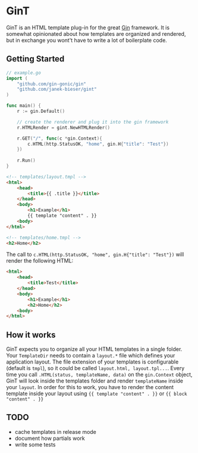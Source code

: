 # GinT

GinT is an HTML template plug-in for the great
[Gin](https://github.com/gin-gonic/gin) framework. It is somewhat
opinionated about how templates are organized and rendered, but in
exchange you wont't have to write a lot of boilerplate code.

## Getting Started

```go
// example.go
import (
    "github.com/gin-gonic/gin"
    "github.com/janek-bieser/gint"
)

func main() {
    r := gin.Default()

    // create the renderer and plug it into the gin framework
    r.HTMLRender = gint.NewHTMLRender()

    r.GET("/", func(c *gin.Context){
        c.HTML(http.StatusOK, "home", gin.H{"title": "Test"})
    })
    
    r.Run()
}
```
```html
<!-- templates/layout.tmpl -->
<html>
    <head>
        <title>{{ .title }}</title>
    </head>
    <body>
        <h1>Example</h1>
        {{ template "content" . }}
    <body>
</html>
```
```html
<!-- templates/home.tmpl -->
<h2>Home</h2>
```
The call to `c.HTML(http.StatusOK, "home", gin.H{"title": "Test"})` will render the following HTML:

```html
<html>
    <head>
        <title>Test</title>
    </head>
    <body>
        <h1>Example</h1>
        <h2>Home</h2>
    <body>
</html>
```

## How it works

GinT expects you to organize all your HTML templates in a single
folder. Your `TemplateDir` needs to contain a `layout.*` file
which defines your application layout. The file extension of your
templates is configurable (default is `tmpl`), so it could be called
`layout.html, layout.tpl...`. Every time you call `.HTML(status,
templateName, data)` on the `gin.Context` object, GinT will look
inside the templates folder and render `templateName` inside your
`layout`. In order for this to work, you have to render the content
template inside your layout using `{{ template "content" . }}` or `{{
block "content" . }}`

## TODO

- cache templates in release mode
- document how partials work
- write some tests
